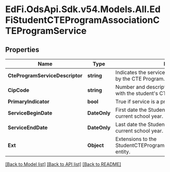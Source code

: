 # EdFi.OdsApi.Sdk.v54.Models.All.EdFiStudentCTEProgramAssociationCTEProgramService

## Properties

Name | Type | Description | Notes
------------ | ------------- | ------------- | -------------
**CteProgramServiceDescriptor** | **string** | Indicates the service being provided to the student by the CTE Program. | 
**CipCode** | **string** | Number and description of the CIP Code associated with the student&#39;s CTE Program. | [optional] 
**PrimaryIndicator** | **bool** | True if service is a primary service. | [optional] 
**ServiceBeginDate** | **DateOnly** | First date the Student was in this option for the current school year. | [optional] 
**ServiceEndDate** | **DateOnly** | Last date the Student was in this option for the current school year. | [optional] 
**Ext** | **Object** | Extensions to the StudentCTEProgramAssociationCTEProgramService entity. | [optional] 

[[Back to Model list]](../../README.md#documentation-for-models) [[Back to API list]](../../README.md#documentation-for-api-endpoints) [[Back to README]](../../README.md)

